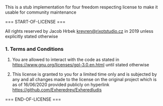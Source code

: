 This is a stub implementation for four freedom respecting license to make it usable for community maintenance

=== START-OF-LICENSE ===

All rights reserved by Jacob Hrbek <kreyren@rixotstudio.cz> in 2019 unless explicitly stated otherwise

### 1. Terms and Conditions

1. You are allowed to interact with the code as stated in https://www.gnu.org/licenses/gpl-3.0.en.html until stated otherwise

2. This license is granted to you for a limited time only and is subjected by any and all changes made to the license on the original project which is as of 16/06/2020 provided publicly on hyperlink https://github.com/Exheredrey/Exheredludis

=== END-OF-LICENSE ===